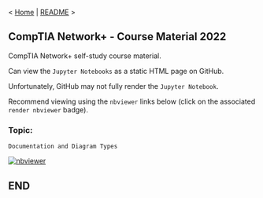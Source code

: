 < [Home](https://github.com/SeanOhAileasa) | [README](https://github.com/SeanOhAileasa/nkp-documentation-diagram-types/blob/main/README.md) >

## CompTIA Network+ - Course Material 2022

CompTIA Network+ self-study course material.

Can view the ``Jupyter Notebooks`` as a static HTML page on GitHub.

Unfortunately, GitHub may not fully render the ``Jupyter Notebook``.

Recommend viewing using the ``nbviewer`` links below (click on the associated ``render nbviewer`` badge).

### Topic: 

``Documentation and Diagram Types`` 

[![nbviewer](https://raw.githubusercontent.com/jupyter/design/master/logos/Badges/nbviewer_badge.svg)](https://nbviewer.jupyter.org/github/SeanOhAileasa/nkp-documentation-diagram-types/blob/main/nkp-documentation-diagram-types.ipynb)

## END